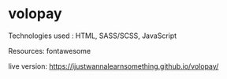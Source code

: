 # volopay

Technologies used : HTML, SASS/SCSS, JavaScript

Resources: fontawesome

live version: https://ijustwannalearnsomething.github.io/volopay/
